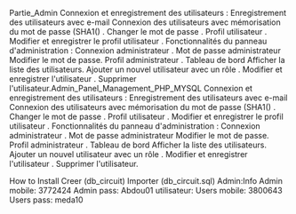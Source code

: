 Partie_Admin
Connexion et enregistrement des utilisateurs :
Enregistrement des utilisateurs avec e-mail Connexion des utilisateurs avec mémorisation du mot de passe (SHA1()
. Changer le mot de passe
. Profil utilisateur
. Modifier et enregistrer le profil utilisateur
. Fonctionnalités du panneau d'administration : Connexion administrateur
. Mot de passe administrateur Modifier le mot de passe. Profil administrateur
. Tableau de bord Afficher la liste des utilisateurs. Ajouter un nouvel utilisateur avec un rôle
. Modifier et enregistrer l'utilisateur
. Supprimer l'utilisateur.Admin_Panel_Management_PHP_MYSQL
Connexion et enregistrement des utilisateurs :
Enregistrement des utilisateurs avec e-mail Connexion des utilisateurs avec mémorisation du mot de passe (SHA1()
. Changer le mot de passe
. Profil utilisateur
. Modifier et enregistrer le profil utilisateur
. Fonctionnalités du panneau d'administration : Connexion administrateur
. Mot de passe administrateur Modifier le mot de passe. Profil administrateur
. Tableau de bord Afficher la liste des utilisateurs. Ajouter un nouvel utilisateur avec un rôle
. Modifier et enregistrer l'utilisateur
. Supprimer l'utilisateur.

How to Install
Creer (db_circuit)
Importer (db_circuit.sql)
Admin:Info
Admin mobile: 3772424
Admin pass: Abdou01
utilisateur:
Users mobile: 3800643
Users pass: meda10

